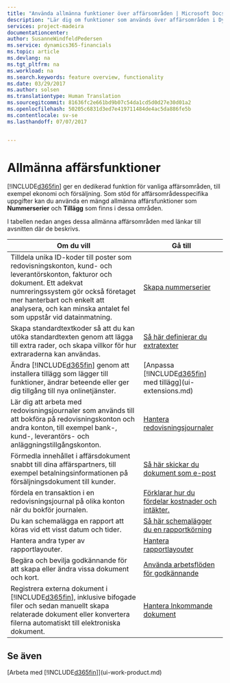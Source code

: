 ```yaml
---
title: "Använda allmänna funktioner över affärsområden | Microsoft Docs"
description: "Lär dig om funktioner som används över affärsområden i Dynamics 365 for Financials."
services: project-madeira
documentationcenter: 
author: SusanneWindfeldPedersen
ms.service: dynamics365-financials
ms.topic: article
ms.devlang: na
ms.tgt_pltfrm: na
ms.workload: na
ms.search.keywords: feature overview, functionality
ms.date: 03/29/2017
ms.author: solsen
ms.translationtype: Human Translation
ms.sourcegitcommit: 81636fc2e661bd9b07c54da1cd5d0d27e30d01a2
ms.openlocfilehash: 50205c6831d3ed7e419711484de4ac5da886fe5b
ms.contentlocale: sv-se
ms.lasthandoff: 07/07/2017


---
```

# <a name="general-business-functionality"></a>Allmänna affärsfunktioner
[!INCLUDE[d365fin](includes/d365fin_md.md)] ger en dedikerad funktion för vanliga affärsområden, till exempel ekonomi och försäljning. Som stöd för affärsområdesspecifika uppgifter kan du använda en mängd allmänna affärsfunktioner som **Nummerserier** och **Tillägg** som finns i dessa områden.

I tabellen nedan anges dessa allmänna affärsområden med länkar till avsnitten där de beskrivs.

| Om du vill | Gå till |
| --- | --- |
| Tilldela unika ID-koder till poster som redovisningskonton, kund- och leverantörskonton, fakturor och dokument. Ett adekvat numreringssystem gör också företaget mer hanterbart och enkelt att analysera, och kan minska antalet fel som uppstår vid datainmatning. |[Skapa nummerserier](ui-create-number-series.md) |
| Skapa standardtextkoder så att du kan utöka standardtexten genom att lägga till extra rader, och skapa villkor för hur extraraderna kan användas. |[Så här definierar du extratexter](ui-how-define-ext-text.md) |
| Ändra [!INCLUDE[d365fin](includes/d365fin_md.md)] genom att installera tillägg som lägger till funktioner, ändrar beteende eller ger dig tillgång till nya onlinetjänster. |[Anpassa [!INCLUDE[d365fin](includes/d365fin_md.md)] med tillägg](ui-extensions.md) |
| Lär dig att arbeta med redovisningsjournaler som används till att bokföra på redovisningskonton och andra konton, till exempel bank-, kund-, leverantörs- och anläggningstillgångskonton. |[Hantera redovisningsjournaler](ui-work-general-journals.md) |
| Förmedla innehållet i affärsdokument snabbt till dina affärspartners, till exempel betalningsinformationen på försäljningsdokument till kunder. |[Så här skickar du dokument som e-post](ui-how-send-documents-email.md) |
| fördela en transaktion i en redovisningsjournal på olika konton när du bokför journalen. |[Förklarar hur du fördelar kostnader och intäkter.](year-allocate-costs-income.md) |
| Du kan schemalägga en rapport att köras vid ett visst datum och tider. |[Så här schemalägger du en rapportkörning](ui-schedule-report.md) |
| Hantera andra typer av rapportlayouter. |[Hantera rapportlayouter](ui-manage-report-layouts.md) |
| Begära och bevilja godkännande för att skapa eller ändra vissa dokument och kort. |[Använda arbetsflöden för godkännande](across-how-use-approval-workflows.md) |
| Registrera externa dokument i [!INCLUDE[d365fin](includes/d365fin_md.md)], inklusive bifogade filer och sedan manuellt skapa relaterade dokument eller konvertera filerna automatiskt till elektroniska dokument. |[Hantera Inkommande dokument](across-income-documents.md) |

## <a name="see-also"></a>Se även
[Arbeta med [!INCLUDE[d365fin](includes/d365fin_md.md)]](ui-work-product.md)


